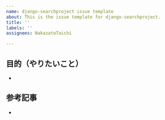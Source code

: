 ```yaml
---
name: django-searchproject issue template
about: This is the issue template for django-searchproject.
title: ''
labels: ''
assignees: NakazatoTaichi

---
```


## 目的（やりたいこと）
-

## 参考記事
-

